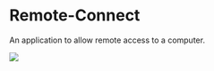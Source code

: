 # Remote-Connect
An application to allow remote access to a computer.

![](http://imgur.com/vjGF4Fd.gif)